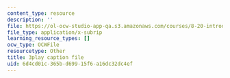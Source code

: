 ```yaml
---
content_type: resource
description: ''
file: https://ol-ocw-studio-app-qa.s3.amazonaws.com/courses/8-20-introduction-to-special-relativity-january-iap-2021/6d4cd01c365bd69915f6a16dc32dc4ef_QP-xHC_naJ4.srt
file_type: application/x-subrip
learning_resource_types: []
ocw_type: OCWFile
resourcetype: Other
title: 3play caption file
uid: 6d4cd01c-365b-d699-15f6-a16dc32dc4ef
---
```


